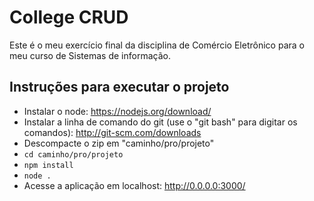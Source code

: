# College CRUD

Este é o meu exercício final da disciplina de Comércio Eletrônico para o meu curso de Sistemas de informação.

## Instruções para executar o projeto
 - Instalar o node: https://nodejs.org/download/
 - Instalar a linha de comando do git (use o "git bash" para digitar os comandos):  http://git-scm.com/downloads
 - Descompacte o zip em "caminho/pro/projeto"
 - `cd caminho/pro/projeto`
 - `npm install`
 - `node .`
 - Acesse a aplicação em localhost: http://0.0.0.0:3000/
